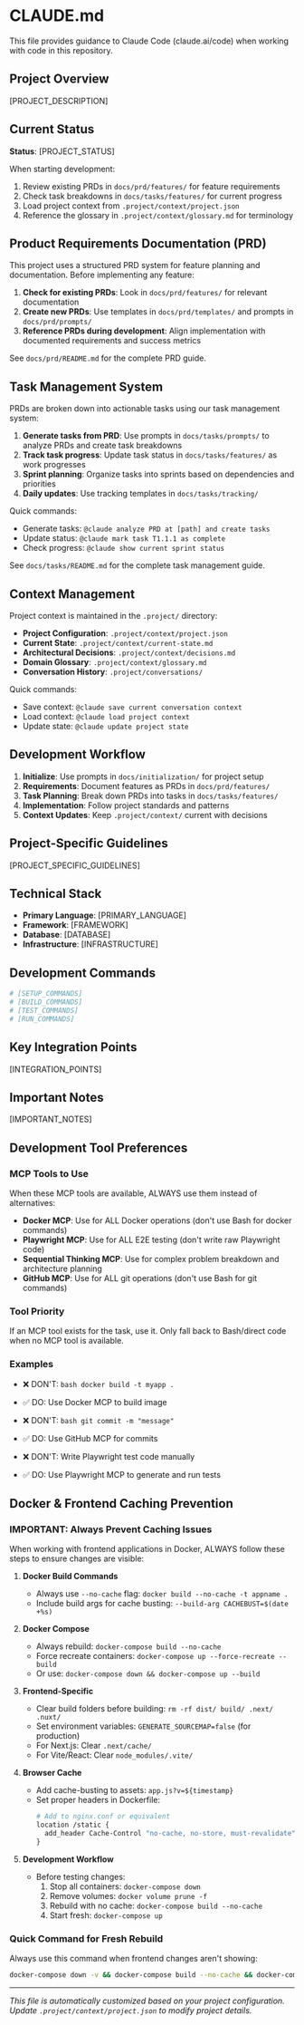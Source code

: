 # CLAUDE.md

This file provides guidance to Claude Code (claude.ai/code) when working with code in this repository.

## Project Overview

[PROJECT_DESCRIPTION]

## Current Status

**Status**: [PROJECT_STATUS]

When starting development:
1. Review existing PRDs in `docs/prd/features/` for feature requirements
2. Check task breakdowns in `docs/tasks/features/` for current progress
3. Load project context from `.project/context/project.json`
4. Reference the glossary in `.project/context/glossary.md` for terminology

## Product Requirements Documentation (PRD)

This project uses a structured PRD system for feature planning and documentation. Before implementing any feature:

1. **Check for existing PRDs**: Look in `docs/prd/features/` for relevant documentation
2. **Create new PRDs**: Use templates in `docs/prd/templates/` and prompts in `docs/prd/prompts/`
3. **Reference PRDs during development**: Align implementation with documented requirements and success metrics

See `docs/prd/README.md` for the complete PRD guide.

## Task Management System

PRDs are broken down into actionable tasks using our task management system:

1. **Generate tasks from PRD**: Use prompts in `docs/tasks/prompts/` to analyze PRDs and create task breakdowns
2. **Track task progress**: Update task status in `docs/tasks/features/` as work progresses
3. **Sprint planning**: Organize tasks into sprints based on dependencies and priorities
4. **Daily updates**: Use tracking templates in `docs/tasks/tracking/`

Quick commands:
- Generate tasks: `@claude analyze PRD at [path] and create tasks`
- Update status: `@claude mark task T1.1.1 as complete`
- Check progress: `@claude show current sprint status`

See `docs/tasks/README.md` for the complete task management guide.

## Context Management

Project context is maintained in the `.project/` directory:

- **Project Configuration**: `.project/context/project.json`
- **Current State**: `.project/context/current-state.md`
- **Architectural Decisions**: `.project/context/decisions.md`
- **Domain Glossary**: `.project/context/glossary.md`
- **Conversation History**: `.project/conversations/`

Quick commands:
- Save context: `@claude save current conversation context`
- Load context: `@claude load project context`
- Update state: `@claude update project state`

## Development Workflow

1. **Initialize**: Use prompts in `docs/initialization/` for project setup
2. **Requirements**: Document features as PRDs in `docs/prd/features/`
3. **Task Planning**: Break down PRDs into tasks in `docs/tasks/features/`
4. **Implementation**: Follow project standards and patterns
5. **Context Updates**: Keep `.project/context/` current with decisions

## Project-Specific Guidelines

[PROJECT_SPECIFIC_GUIDELINES]

## Technical Stack

- **Primary Language**: [PRIMARY_LANGUAGE]
- **Framework**: [FRAMEWORK]
- **Database**: [DATABASE]
- **Infrastructure**: [INFRASTRUCTURE]

## Development Commands

```bash
# [SETUP_COMMANDS]
# [BUILD_COMMANDS]
# [TEST_COMMANDS]
# [RUN_COMMANDS]
```

## Key Integration Points

[INTEGRATION_POINTS]

## Important Notes

[IMPORTANT_NOTES]

## Development Tool Preferences

### MCP Tools to Use
When these MCP tools are available, ALWAYS use them instead of alternatives:
- **Docker MCP**: Use for ALL Docker operations (don't use Bash for docker commands)
- **Playwright MCP**: Use for ALL E2E testing (don't write raw Playwright code)
- **Sequential Thinking MCP**: Use for complex problem breakdown and architecture planning
- **GitHub MCP**: Use for ALL git operations (don't use Bash for git commands)

### Tool Priority
If an MCP tool exists for the task, use it. Only fall back to Bash/direct code when no MCP tool is available.

### Examples
- ❌ DON'T: `bash docker build -t myapp .`
- ✅ DO: Use Docker MCP to build image

- ❌ DON'T: `bash git commit -m "message"`
- ✅ DO: Use GitHub MCP for commits

- ❌ DON'T: Write Playwright test code manually
- ✅ DO: Use Playwright MCP to generate and run tests

## Docker & Frontend Caching Prevention

### IMPORTANT: Always Prevent Caching Issues
When working with frontend applications in Docker, ALWAYS follow these steps to ensure changes are visible:

1. **Docker Build Commands**
   - Always use `--no-cache` flag: `docker build --no-cache -t appname .`
   - Include build args for cache busting: `--build-arg CACHEBUST=$(date +%s)`

2. **Docker Compose**
   - Always rebuild: `docker-compose build --no-cache`
   - Force recreate containers: `docker-compose up --force-recreate --build`
   - Or use: `docker-compose down && docker-compose up --build`

3. **Frontend-Specific**
   - Clear build folders before building: `rm -rf dist/ build/ .next/ .nuxt/`
   - Set environment variables: `GENERATE_SOURCEMAP=false` (for production)
   - For Next.js: Clear `.next/cache/`
   - For Vite/React: Clear `node_modules/.vite/`

4. **Browser Cache**
   - Add cache-busting to assets: `app.js?v=${timestamp}`
   - Set proper headers in Dockerfile:
     ```dockerfile
     # Add to nginx.conf or equivalent
     location /static {
       add_header Cache-Control "no-cache, no-store, must-revalidate";
     }
     ```

5. **Development Workflow**
   - Before testing changes: 
     1. Stop all containers: `docker-compose down`
     2. Remove volumes: `docker volume prune -f`
     3. Rebuild with no cache: `docker-compose build --no-cache`
     4. Start fresh: `docker-compose up`

### Quick Command for Fresh Rebuild
Always use this command when frontend changes aren't showing:
```bash
docker-compose down -v && docker-compose build --no-cache && docker-compose up
```

---

*This file is automatically customized based on your project configuration. Update `.project/context/project.json` to modify project details.*